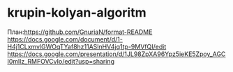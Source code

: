 # krupin-kolyan-algoritm
План:https://github.com/GnuriaN/format-README
https://docs.google.com/document/d/1-H4j1CLxmvlGWOqTYaf8hz11ASlnHV4jq1tp-9MVfQI/edit
https://docs.google.com/presentation/d/1JL98ZpXA96Ypz5ieKE5Zpoy_AGCI0mllz_RMFOVCvIo/edit?usp=sharing
